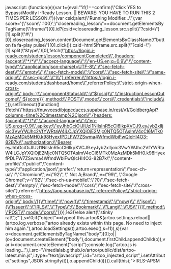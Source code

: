 javascript: (function(e){var t={eval:'"if(1==confirm(\\"Click YES to Bypass/Modify I-Ready Lesson. || BEWARE: YOU HAVE TO RUN THIS 2 TIMES PER LESSON.\\")){var csid;alert(\\"Running Modifier...\\");var score=\'{\\"score\\":100}\';\\"closereading_lesson\\"==document.getElementsByTagName(\\"iframe\\")[0].id?(csid=closereading_lesson.src.split(\\"?csid=\\")[1].split(\\"#\\")[0],closereading_lesson.contentDocument.getElementsByClassName(\\"button fa fa-play pulse\\")[0].click()):csid=html5Iframe.src.split(\\"?csid=\\")[1].split(\\"&type\\")[0],fetch(\\"https://login.i-ready.com/student/lesson/componentCompleted\\",{headers:{accept:\\"*/*\\",\\"accept-language\\":\\"en-US,en;q=0.9\\",\\"content-type\\":\\"application/json;charset=UTF-8\\",\\"sec-fetch-dest\\":\\"empty\\",\\"sec-fetch-mode\\":\\"cors\\",\\"sec-fetch-site\\":\\"same-origin\\",\\"sec-gpc\\":\\"1\\"},referrer:\\"https://login.i-ready.com/student/dashboard/home\\",referrerPolicy:\\"strict-origin-when-cross-origin\\",body:`{\\"componentStatusId\\":\\"${csid}\\",\\"instructionLessonOutcome\\":${score}}`,method:\\"POST\\",mode:\\"cors\\",credentials:\\"include\\"}),setTimeout((function(){fetch(\\"https://fnuvvcesdibjqpcduccs.supabase.in/rest/v1/GoldbergApi?columns=time%2Ctimestamp%2Cjson\\",{headers:{accept:\\"*/*\\",\\"accept-language\\":\\"en-US,en;q=0.9\\",apikey:\\"eyJhbGciOiJIUzI1NiIsInR5cCI6IkpXVCJ9.eyJyb2xlIjoic3VwYWJhc2VfYWRtaW4iLCJpYXQiOjE2Mjc0NTQ5OTAsImV4cCI6MTk0MzAzMDk5MH0.k98HyexfPDLFW7ZSwma4WfmdWbiFwQIcHI4O3-82B7k\\",authorization:\\"Bearer eyJhbGciOiJIUzI1NiIsInR5cCI6IkpXVCJ9.eyJyb2xlIjoic3VwYWJhc2VfYWRtaW4iLCJpYXQiOjE2Mjc0NTQ5OTAsImV4cCI6MTk0MzAzMDk5MH0.k98HyexfPDLFW7ZSwma4WfmdWbiFwQIcHI4O3-82B7k\\",\\"content-profile\\":\\"public\\",\\"content-type\\":\\"application/json\\",prefer:\\"return=representation\\",\\"sec-ch-ua\\":\'\\"Chromium\\";v=\\"92\\", \\" Not A;Brand\\";v=\\"99\\", \\"Google Chrome\\";v=\\"92\\"\',\\"sec-ch-ua-mobile\\":\\"?0\\",\\"sec-fetch-dest\\":\\"empty\\",\\"sec-fetch-mode\\":\\"cors\\",\\"sec-fetch-site\\":\\"cross-site\\"},referrer:\\"https://app.supabase.io/\\",referrerPolicy:\\"strict-origin-when-cross-origin\\",body:\'[{\\"time\\":\\"now()\\",\\"timestamp\\":\\"now()\\",\\"json\\":{\\"Issuer\\":\\"IRLS\\",\\"Type\\":\\"Bookmark\\",\\"Lang\\":\\"JS\\"}}]\',method:\\"POST\\",mode:\\"cors\\"})}),1e3)}else alert(\\"stinky rat\\");"'},s=!0;if("object"==typeof this.artoo&&(artoo.settings.reload||(artoo.log.verbose("artoo already exists within this page. No need to inject him again."),artoo.loadSettings(t),artoo.exec(),s=!1)),s){var o=document.getElementsByTagName("body")[0];o||(o=document.createElement("body"),document.firstChild.appendChild(o));var i=document.createElement("script");console.log("artoo.js is loading..."),i.src="//medialab.github.io/artoo/public/dist/artoo-latest.min.js",i.type="text/javascript",i.id="artoo_injected_script",i.setAttribute("settings",JSON.stringify(t)),o.appendChild(i)}}).call(this);">IRLS-APSM</a>
      </div>
